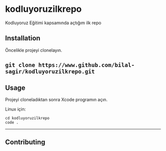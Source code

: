 # kodluyoruzilkrepo
Kodluyoruz Eğitimi kapsamında açtığım ilk repo


## Installation 

Öncelikle projeyi clonelayın.

`git clone https://www.github.com/bilal-sagir/kodluyoruzilkrepo.git`
---

## Usage

Projeyi cloneladıktan sonra Xcode programın açın.

Linux için: 

``` Linux
cd kodluyoruzilkrepo
code .
```
---

## Contributing


